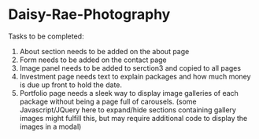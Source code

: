 # Daisy-Rae-Photography
Tasks to be completed:
1. About section needs to be added on the about page
2. Form needs to be added on the contact page
3. Image panel needs to be added to serction3 and copied to all pages
4. Investment page needs text to explain packages and how much money is due up front to hold the date.
5. Portfolio page needs a sleek way to display image galleries of each package without being a page full of carousels.  (some Javascript/JQuery here to expand/hide sections containing gallery images might fulfill this, but may require additional code to display the images in a modal)
